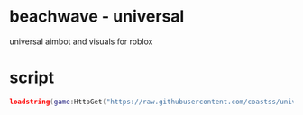 # beachwave - universal
universal aimbot and visuals for roblox

# script
```lua
loadstring(game:HttpGet("https://raw.githubusercontent.com/coastss/universal/main/main.lua"))()
```
